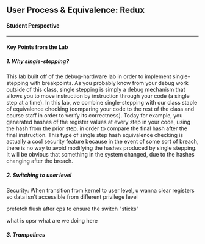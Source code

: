 ## User Process & Equivalence: Redux

#### Student Perspective

------------------------------------------------------------------------------

#### Key Points from the Lab

##### 1. Why single-stepping?
This lab built off of the debug-hardware lab in order to implement single-stepping
with breakpoints. As you probably know from your debug work outside of this class, 
single stepping is simply a debug mechanism that allows you to move instruction by 
instruction through your code (a single step at a time). In this lab, we combine 
single-stepping with our class staple of equivalence checking (comparing your code to 
the rest of the class and course staff in order to verify its correctness). Today for example,
you generated hashes of the register values at every step in your code, using the hash
from the prior step, in order to compare the final hash after the final instruction.
This type of single step hash equivalence checking is actually a cool security 
feature because in the event of some sort of breach, there is no way to avoid
modifying the hashes produced by single stepping. It will be obvious that 
something in the system changed, due to the hashes changing after the breach.

##### 2. Switching to user level
Security:  When transition from kernel to user level, u wanna clear registers so data isn't accessible from different privilege level

prefetch flush after cps to ensure the switch "sticks"

what is cpsr what are we doing here

##### 3. Trampolines
